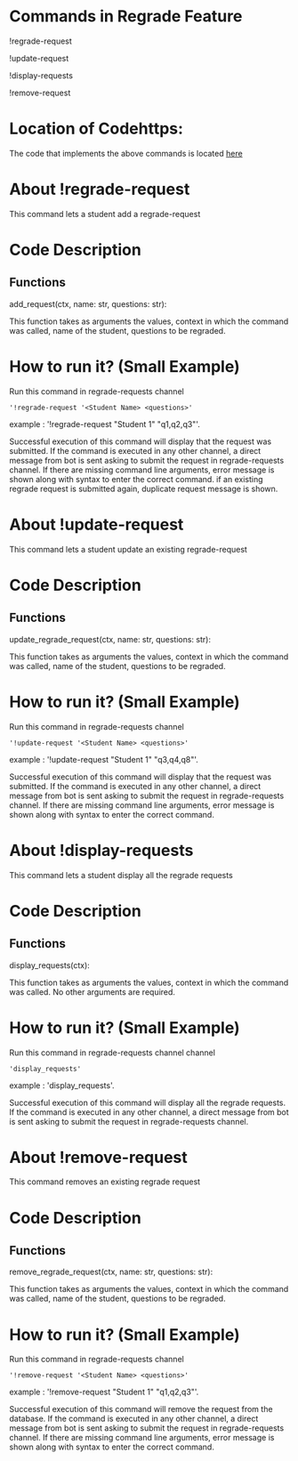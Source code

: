 # Commands in Regrade Feature

!regrade-request

!update-request

!display-requests

!remove-request

# Location of Codehttps:

The code that implements the above commands is located [here](https://github.com/chandur626/TeachersPetBot/blob/main/src/regrade.py)

# About !regrade-request

This command lets a student add a regrade-request

# Code Description

## Functions

add_request(ctx, name: str, questions: str):

This function takes as arguments the values, context in which the command was called, name of the student, questions to be regraded.

# How to run it? (Small Example)

Run this command in regrade-requests channel

```
'!regrade-request '<Student Name> <questions>'
```

example : '!regrade-request "Student 1" "q1,q2,q3"'.

Successful execution of this command will display that the request was submitted.
If the command is executed in any other channel, a direct message from bot is sent asking to submit the request in regrade-requests channel.
If there are missing command line arguments, error message is shown along with syntax to enter the correct command.
if an existing regrade request is submitted again, duplicate request message is shown.

# About !update-request

This command lets a student update an existing regrade-request

# Code Description

## Functions

update_regrade_request(ctx, name: str, questions: str):

This function takes as arguments the values, context in which the command was called, name of the student, questions to be regraded.

# How to run it? (Small Example)

Run this command in regrade-requests channel

```
'!update-request '<Student Name> <questions>'
```

example : '!update-request "Student 1" "q3,q4,q8"'.

Successful execution of this command will display that the request was submitted.
If the command is executed in any other channel, a direct message from bot is sent asking to submit the request in regrade-requests channel.
If there are missing command line arguments, error message is shown along with syntax to enter the correct command.

# About !display-requests

This command lets a student display all the regrade requests

# Code Description

## Functions

display_requests(ctx):

This function takes as arguments the values, context in which the command was called. No other arguments are required.

# How to run it? (Small Example)

Run this command in regrade-requests channel channel

```
'display_requests'
```

example : 'display_requests'.

Successful execution of this command will display all the regrade requests.
If the command is executed in any other channel, a direct message from bot is sent asking to submit the request in regrade-requests channel.

# About !remove-request

This command removes an existing regrade request

# Code Description

## Functions

remove_regrade_request(ctx, name: str, questions: str):

This function takes as arguments the values, context in which the command was called, name of the student, questions to be regraded.

# How to run it? (Small Example)

Run this command in regrade-requests channel

```
'!remove-request '<Student Name> <questions>'
```

example : '!remove-request "Student 1" "q1,q2,q3"'.

Successful execution of this command will remove the request from the database.
If the command is executed in any other channel, a direct message from bot is sent asking to submit the request in regrade-requests channel.
If there are missing command line arguments, error message is shown along with syntax to enter the correct command.
